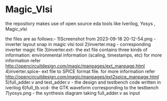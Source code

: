# Magic_Vlsi
the repository makes use of open source eda tools like Iverilog, Yosys , Magic_vlsi


the files are as follows:-
1)Screenshot from 2023-09-18 20-12-54.png - inverter layout snap in magic vlsi tool
2)inverter.mag - corresponding inverter magic file
3)inverter.ext- the ext file contains three kinds of information: environmental information (scaling, timestamps, etc)
for more information refer http://opencircuitdesign.com/magic/manpages/ext_manpage.html
4)inverter.spice- ext file to SPICE format file.
for more information refer http://opencircuitdesign.com/magic/manpages/ext2spice_manpage.html
5)full_adder.v and test_adder.v - the design and testbench code written in iverilog
6)full_tb.vcd- the GTK waveform corresponding to the testbench
7)yosys.png - the synthesis diagram taking full_adder.v as input
